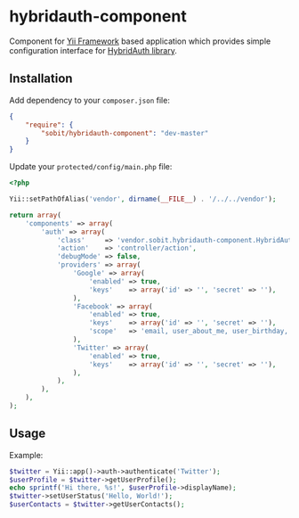 hybridauth-component
=====================

Component for [Yii Framework][1] based application which provides simple configuration interface for [HybridAuth library][2].

Installation
------------

Add dependency to your ```composer.json``` file:

```json
{
    "require": {
        "sobit/hybridauth-component": "dev-master"
    }
}
```

Update your ```protected/config/main.php``` file:

```php
<?php

Yii::setPathOfAlias('vendor', dirname(__FILE__) . '/../../vendor');

return array(
    'components' => array(
        'auth' => array(
            'class'     => 'vendor.sobit.hybridauth-component.HybridAuthComponent',
            'action'    => 'controller/action',
            'debugMode' => false,
            'providers' => array(
                'Google' => array(
                    'enabled' => true,
                    'keys'    => array('id' => '', 'secret' => ''),
                ),
                'Facebook' => array(
                    'enabled' => true,
                    'keys'    => array('id' => '', 'secret' => ''),
                    'scope'   => 'email, user_about_me, user_birthday, user_hometown',
                ),
                'Twitter' => array(
                    'enabled' => true,
                    'keys'    => array('id' => '', 'secret' => ''),
                ),
            ),
        ),
    ),
);
```

Usage
-----

Example:

```php
$twitter = Yii::app()->auth->authenticate('Twitter');
$userProfile = $twitter->getUserProfile();
echo sprintf('Hi there, %s!', $userProfile->displayName);
$twitter->setUserStatus('Hello, World!');
$userContacts = $twitter->getUserContacts();
```

[1]: https://github.com/yiisoft/yii "Yii Framework"
[2]: https://github.com/hybridauth/hybridauth "HybridAuth"

